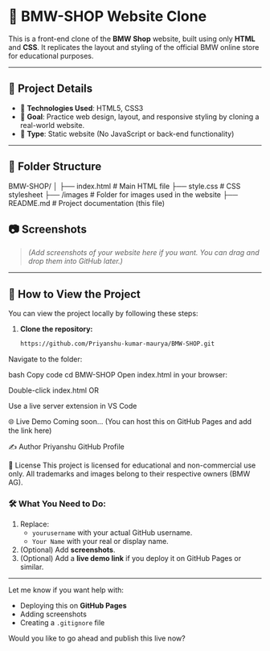 # 🚗 BMW-SHOP Website Clone

This is a front-end clone of the **BMW Shop** website, built using only **HTML** and **CSS**. It replicates the layout and styling of the official BMW online store for educational purposes.

---

## 📌 Project Details

- 🔧 **Technologies Used**: HTML5, CSS3
- 🎯 **Goal**: Practice web design, layout, and responsive styling by cloning a real-world website.
- 💼 **Type**: Static website (No JavaScript or back-end functionality)

---

## 📁 Folder Structure

BMW-SHOP/
│
├── index.html # Main HTML file
├── style.css # CSS stylesheet
├── /images # Folder for images used in the website
├── README.md # Project documentation (this file)


## 📷 Screenshots

> *(Add screenshots of your website here if you want. You can drag and drop them into GitHub later.)*

---

## 🚀 How to View the Project

You can view the project locally by following these steps:

1. **Clone the repository:**
   ```bash
   https://github.com/Priyanshu-kumar-maurya/BMW-SHOP.git
Navigate to the folder:

bash
Copy code
cd BMW-SHOP
Open index.html in your browser:

Double-click index.html
OR

Use a live server extension in VS Code

🌐 Live Demo
Coming soon... (You can host this on GitHub Pages and add the link here)

✍️ Author
Priyanshu
GitHub Profile

📄 License
This project is licensed for educational and non-commercial use only.
All trademarks and images belong to their respective owners (BMW AG).


### 🛠️ What You Need to Do:

1. Replace:
   - `yourusername` with your actual GitHub username.
   - `Your Name` with your real or display name.
2. (Optional) Add **screenshots**.
3. (Optional) Add a **live demo link** if you deploy it on GitHub Pages or similar.

---

Let me know if you want help with:
- Deploying this on **GitHub Pages**
- Adding screenshots
- Creating a `.gitignore` file

Would you like to go ahead and publish this live now?
